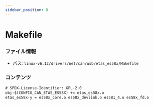 ```yaml
---
sidebar_position: 8
---
```

# Makefile

### ファイル情報

- パス: `linux-v6.12/drivers/net/can/usb/etas_es58x/Makefile`

### コンテンツ

```txt
# SPDX-License-Identifier: GPL-2.0
obj-$(CONFIG_CAN_ETAS_ES58X) += etas_es58x.o
etas_es58x-y = es58x_core.o es58x_devlink.o es581_4.o es58x_fd.o

```
